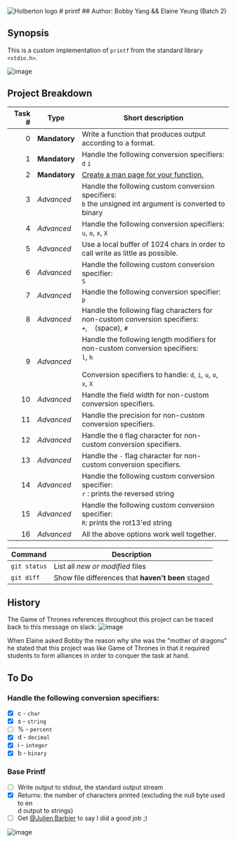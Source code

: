 <img src="https://www.holbertonschool.com/assets/holberton-logo-1cc451260ca3cd297def53f2250a9794810667c7ca7b5fa5879a569a457bf16f.png" alt="Holberton logo">
# printf
## Author: Bobby Yang && Elaine Yeung (Batch 2)

## Synopsis
This is a custom implementation of `printf` from the standard library `<stdio.h>`.

![image](https://cloud.githubusercontent.com/assets/23224088/24168852/ea80a146-0e38-11e7-881c-97735fbb91c7.jpg)
## Project Breakdown
| Task # | Type | Short description |
| ---: | --- | --- |
|0 | **Mandatory**     | Write a function that produces output according to a format. |
|1 | **Mandatory**     | Handle the following conversion specifiers: `d` `i` |
|2 | **Mandatory** | [Create a man page for your function.](./man_3_printf)
|3 | *Advanced* | Handle the following custom conversion specifiers: <br>`b` the unsigned int argument is converted to binary |
|4 | *Advanced* | Handle the following conversion specifiers: <br> `u`, `o`, `x`, `X`|
|5 | *Advanced* | Use a local buffer of 1024 chars in order to call write as little as possible.|
|6 | *Advanced* | Handle the following custom conversion specifier: <br>`S` |
|7 | *Advanced* | Handle the following conversion specifier: <br>`p`|
|8 | *Advanced* |Handle the following flag characters for non-custom conversion specifiers:<br>`+`, ` ` (space), `#` |
|9 | *Advanced* |Handle the following length modifiers for non-custom conversion specifiers:<br>`l`, `h`<br><br>Conversion specifiers to handle: `d`, `i`, `u`, `o`, `x`, `X` |
|10 | *Advanced* |Handle the field width for non-custom conversion specifiers. |
|11 | *Advanced* | Handle the precision for non-custom conversion specifiers. |
|12 | *Advanced* | Handle the `0` flag character for non-custom conversion specifiers.|
|13 | *Advanced* | Handle the `-` flag character for non-custom conversion specifiers.|
|14 | *Advanced* |Handle the following custom conversion specifier:<br>`r` : prints the reversed string |
|15 | *Advanced* |Handle the following custom conversion specifier:<br>`R`: prints the rot13'ed string |
|16 | *Advanced* |All the above options work well together. |



| Command | Description |
| --- | --- |
| `git status` | List all *new or modified* files |
| `git diff` | Show file differences that **haven't been** staged |

## History
The Game of Thrones references throughout this project can be traced back to this message on slack:
![image](https://cloud.githubusercontent.com/assets/23224088/24180640/43ada0a4-0e73-11e7-8ee3-95a78aa7da2f.png)

When Elaine asked Bobby the reason why she was the "mother of dragons" he stated that this project was like Game of Thrones in that it required students to form alliances in order to conquer the task at hand. 

## To Do
### Handle the following conversion specifiers:
- [x] c - `char`
- [x] s - `string`
- [ ] % - `percent`
- [x] d - `decimal`
- [x] i - `integer`
- [x] b - `binary`

### Base Printf
- [ ] Write output to stdout, the standard output stream
- [x] Returns: the number of characters printed (excluding the null byte used to en\
d output to strings)
- [ ] Get [@Julien Barbier](https://github.com/jbarbier) to say I did a good job ;)

![image](https://cloud.githubusercontent.com/assets/23224088/24182203/55307342-0e7d-11e7-85cc-22c9189f8d13.jpg)